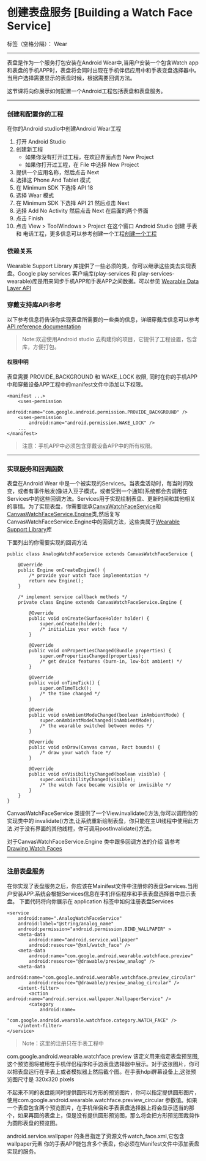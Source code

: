 ﻿# 创建表盘服务 [Building a Watch Face Service]

标签（空格分隔）： Wear

---

表盘是作为一个服务打包安装在Android Wear中,当用户安装一个包含Watch app 和表盘的手机APP时，表盘将会同时出现在手机伴侣应用中和手表变盘选择器中。当用户选择需要显示的表盘时候，根据需要回调方法。

这节课将向你展示如何配置一个Android工程包括表盘和表盘服务。

---

### 创建和配置你的工程
在你的Android studio中创建Android Wear工程

1. 打开 Android Studio
2. 创建新工程
    * 如果你没有打开过工程，在欢迎界面点击 New Project
    * 如果你打开过工程，在 File 中选择 New Project
3. 提供一个应用名称，然后点击 Next
4. 选择这 Phone And Tablet 模式
5. 在 Minimum SDK 下选择 API 18
6. 选择 Wear 模式
7. 在 Minimum SDK 下选择 API 21 然后点击 Next
8. 选择 Add No Activity 然后点击 Next 在后面的两个界面
9. 点击 Finish
10. 点击 View > ToolWindows > Project 在这个窗口
Android Studio 创建 手表 和 电话工程，更多信息可以参考创建一个工程[创建一个工程][1]

### 依赖关系 
Wearable Support Library 库提供了一些必须的类，你可以继承这些类去实现表盘。Google play services 客户端库(play-services 和 play-services-wearable)库是用来同步手机APP和手表APP之间数据。可以参见
 [Wearable Data Layer API][2]
 
### 穿戴支持库API参考
以下参考信息将告诉你实现表盘所需要的一些类的信息，详细穿戴库信息可以参考[API reference documentation][3]

> Note:欢迎使用Android studio 去构建你的项目，它提供了工程设置，包含库，方便打包。

#### 权限申明
表盘需要 PROVIDE_BACKGROUND 和 WAKE_LOCK 权限, 同时在你的手机APP中和穿戴设备APP工程中的manifest文件中添加以下权限。

```
<manifest ...>
    <uses-permission
        android:name="com.google.android.permission.PROVIDE_BACKGROUND" />
    <uses-permission
        android:name="android.permission.WAKE_LOCK" />
    ...
</manifest>
```
> 注意：手机APP中必须包含穿戴设备APP中的所有权限。

----

### 实现服务和回调函数
表盘在Android Wear 中是一个被实现的Services。当表盘活动时，每当时间改变，或者有事件触发(像进入豆子模式，或者受到一个通知)系统都会去调用在Services中的这些回调方法。Services用于实现绘制表盘、更新时间和其他相关的事情。为了实现表盘，你需要继承[CanvaWatchFaceService][4]和[CanvasWatchFaceService.Engine][5]类,然后复写CanvasWatchFaceService.Engine中的回调方法，这些类属于[Wearable Support Library][6]库

下面列出的你需要实现的回调方法
```
public class AnalogWatchFaceService extends CanvasWatchFaceService {

    @Override
    public Engine onCreateEngine() {
        /* provide your watch face implementation */
        return new Engine();
    }

    /* implement service callback methods */
    private class Engine extends CanvasWatchFaceService.Engine {

        @Override
        public void onCreate(SurfaceHolder holder) {
            super.onCreate(holder);
            /* initialize your watch face */
        }

        @Override
        public void onPropertiesChanged(Bundle properties) {
            super.onPropertiesChanged(properties);
            /* get device features (burn-in, low-bit ambient) */
        }

        @Override
        public void onTimeTick() {
            super.onTimeTick();
            /* the time changed */
        }

        @Override
        public void onAmbientModeChanged(boolean inAmbientMode) {
            super.onAmbientModeChanged(inAmbientMode);
            /* the wearable switched between modes */
        }

        @Override
        public void onDraw(Canvas canvas, Rect bounds) {
            /* draw your watch face */
        }

        @Override
        public void onVisibilityChanged(boolean visible) {
            super.onVisibilityChanged(visible);
            /* the watch face became visible or invisible */
        }
    }
}
```
CanvasWatchFaceService 类提供了一个View.invalidate()方法,你可以调用你的实现类中的 invalidate()方法,让系统重新绘制表盘，你只能在主UI线程中使用此方法.对于没有界面的其他线程，你可调用postInvalidate()方法。

对于CanvasWatchFaceService.Engine 类中跟多回调方法的介绍 请参考[Drawing Watch Faces][7]

----

### 注册表盘服务
在你实现了表盘服务之后，你应该在Mainifest文件中注册你的表盘Services.当用户安装APP.系统会根据Services信息在手机伴侣程序和手表表盘选择器中显示表盘。
下面代码将向你展示在 application 标签中如何注册表盘Services
```
<service
    android:name=".AnalogWatchFaceService"
    android:label="@string/analog_name"
    android:permission="android.permission.BIND_WALLPAPER" >
    <meta-data
        android:name="android.service.wallpaper"
        android:resource="@xml/watch_face" />
    <meta-data
        android:name="com.google.android.wearable.watchface.preview"
        android:resource="@drawable/preview_analog" />
    <meta-data
        android:name="com.google.android.wearable.watchface.preview_circular"
        android:resource="@drawable/preview_analog_circular" />
    <intent-filter>
        <action android:name="android.service.wallpaper.WallpaperService" />
        <category
            android:name=
            "com.google.android.wearable.watchface.category.WATCH_FACE" />
    </intent-filter>
</service>
```
> Note：这里的注册只在手表工程中

com.google.android.wearable.watchface.preview 该定义用来指定表盘预览图,这个预览图将被用在手机伴侣程序和手边表盘选择器中展示。对于这张图片，你可以把表盘运行在手表上或者模拟器上然后截个图。在手表hdpi屏幕设备上,这张预览图尺寸是 320x320 pixels

不起来不同的表盘能同时提供圆形和方形的预览图片，你可以指定提供圆形图片，使用com.google.android.wearable.watchface.preview_circular 参数值。如果一个表盘包含两个预览图片，在手机伴侣和手表表盘选择器上将会显示适当的那个，如果再圆的表盘上，但是没有提供圆形预览图，那么将会把方形预览图裁剪作为圆形表盘的预览图。

android.service.wallpaper 的条目指定了资源文件watch_face.xml,它包含wallpaper元素
你的手表APP能包含多个表盘，你必须在Manifest文件中添加表盘实现的服务。


  


  [1]: http://developer.android.com/sdk/installing/create-project.html
  [2]: http://developer.android.com/training/wearables/data-layer/index.html
  [3]: http://developer.android.com/reference/android/support/wearable/watchface/package-summary.html
  [4]: http://developer.android.com/reference/android/support/wearable/watchface/CanvasWatchFaceService.html
  [5]: http://developer.android.com/reference/android/support/wearable/watchface/CanvasWatchFaceService.Engine.html
  [6]: http://developer.android.com/reference/android/support/wearable/watchface/package-summary.html
  [7]: http://developer.android.com/training/wearables/watch-faces/drawing.html
